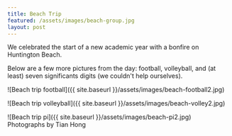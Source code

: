 ```yaml
---
title: Beach Trip
featured: /assets/images/beach-group.jpg
layout: post
---
```


We celebrated the start of a new academic year with a bonfire on Huntington Beach.

<!--more-->

Below are a few more pictures from the day: football, volleyball, and (at least) seven significants digits (we couldn't help ourselves).


![Beach trip football]({{ site.baseurl }}/assets/images/beach-football2.jpg)


![Beach trip volleyball]({{ site.baseurl }}/assets/images/beach-volley2.jpg)


![Beach trip pi]({{ site.baseurl }}/assets/images/beach-pi2.jpg)
<br/>
Photographs by Tian Hong
